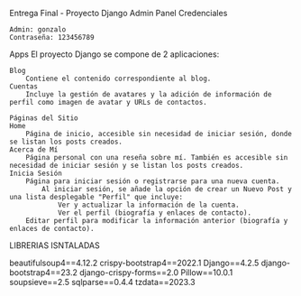 Entrega Final - Proyecto Django
Admin Panel
	Credenciales
 
	Admin: gonzalo
	Contraseña: 123456789
Apps
El proyecto Django se compone de 2 aplicaciones:

	Blog
		Contiene el contenido correspondiente al blog.
	Cuentas
 		Incluye la gestión de avatares y la adición de información de perfil como imagen de avatar y URLs de contactos.

	Páginas del Sitio
	Home
 		Página de inicio, accesible sin necesidad de iniciar sesión, donde se listan los posts creados.
	Acerca de Mí
		Página personal con una reseña sobre mí. También es accesible sin necesidad de iniciar sesión y se listan los posts creados.
	Inicia Sesión
		Página para iniciar sesión o registrarse para una nueva cuenta.
			Al iniciar sesión, se añade la opción de crear un Nuevo Post y una lista desplegable "Perfil" que incluye:
				Ver y actualizar la información de la cuenta.
				Ver el perfil (biografía y enlaces de contacto).
		Editar perfil para modificar la información anterior (biografía y enlaces de contacto).

LIBRERIAS ISNTALADAS

beautifulsoup4==4.12.2
crispy-bootstrap4==2022.1
Django==4.2.5
django-bootstrap4==23.2
django-crispy-forms==2.0
Pillow==10.0.1
soupsieve==2.5
sqlparse==0.4.4
tzdata==2023.3
 
